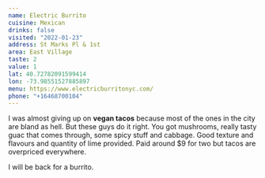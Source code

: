 ```yaml
---
name: Electric Burrito
cuisine: Mexican
drinks: false
visited: "2022-01-23"
address: St Marks Pl & 1st
area: East Village
taste: 2
value: 1
lat: 40.72782091599414
lon: -73.98551527885897
menu: https://www.electricburritonyc.com/
phone: "+16468700104"
---
```


I was almost giving up on **vegan tacos** because most of the ones in the city are bland as hell. But these guys do it right. You got mushrooms, really tasty guac that comes through, some spicy stuff and cabbage. Good texture and flavours and quantity of lime provided. Paid around $9 for two but tacos are overpriced everywhere.

I will be back for a burrito.

